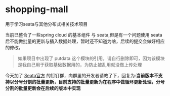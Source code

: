 # shopping-mall
用于学习seata与其他分布式相关技术项目

当前已整合了一些spring cloud 的基本组件 与 seata,但是有一个问题使用 seata 后不能做批量的更新与插入数据处理，暂时还不知道为啥，后续的提交会做好相应的修改。
> 如果项目中出现了 putdata 这个模块的引用，请自行删除即可，因为该模块是我自己用于获取基础数据用的，为防止被乱用就没做上传处理

今天加了 [Seata官方](https://seata.io/zh-cn/community/index.html) 的钉钉群，向群里的开发者请教了下，回复为:**当前版本不支持以分号分割的批量更新，目前支持的批量更新为在程序中做循环更新处理，分号分割的批量更新会在后续的版本中实现**